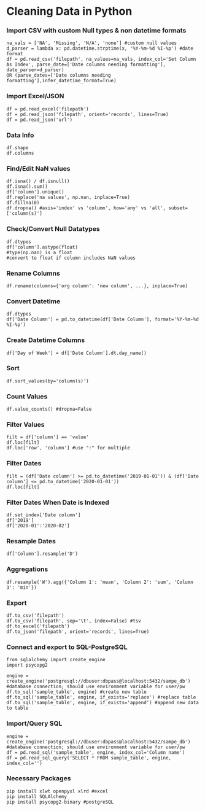 # Cleaning Data in Python

### Import CSV with custom Null types & non datetime formats
```
na_vals = ['NA', 'Missing', 'N/A', 'none'] #custom null values
d_parser = lambda x: pd.datetime.strptime(x, '%Y-%m-%d %I-%p') #date format
df = pd.read_csv('filepath', na_values=na_vals, index_col='Set Column As Index', parse_date=['Date columns needing formatting'], date_parser=d_parser)
OR (parse_dates=['Date columns needing formatting'],infer_datetime_format=True)
```

### Import Excel/JSON
```
df = pd.read_excel('filepath')
df = pd.read_json('filepath', orient='records', lines=True)
df = pd.read_json('url')
```

### Data Info
```
df.shape
df.columns
```

### Find/Edit NaN values
```
df.isna() / df.isnull()
df.isna().sum()
df['column'].unique()
df.replace('na values', np.nan, inplace=True)
df.fillna(0)
df.dropna() #axis='index' vs 'column', how='any' vs 'all', subset=['column(s)']
```

### Check/Convert Null Datatypes
```
df.dtypes
df['column'].astype(float) 
#type(np.nan) is a float
#convert to float if column includes NaN values
```

### Rename Columns
```
df.rename(columns={'org column': 'new column', ...}, inplace=True)
```

### Convert Datetime
```
df.dtypes
df['Date Column'] = pd.to_datetime(df['Date Column'], format='%Y-%m-%d %I-%p')
```

### Create Datetime Columns
```
df['Day of Week'] = df['Date Column'].dt.day_name()
```

### Sort
```
df.sort_values(by='column(s)')
```

### Count Values
```
df.value_counts() #dropna=False
```

### Filter Values
```
filt = df['column'] == 'value'
df.loc[filt]
df.loc['row', 'column'] #use ":" for multiple
```

### Filter Dates
```
filt = (df['Date column'] >= pd.to_datetime('2019-01-01')) & (df['Date column'] <= pd.to_datetime('2020-01-01'))
df.loc[filt]
```

### Filter Dates When Date is Indexed
```
df.set_index['Date column']
df['2019']
df['2020-01':'2020-02']
```

### Resample Dates
```
df['Column'].resample('D')
```

### Aggregations
```
df.resample('W').agg({'Column 1': 'mean', 'Column 2': 'sum', 'Column 3': 'min'})
```

### Export
```
df.to_csv('filepath')
df.to_csv('filepath', sep='\t', index=False) #tsv
df.to_excel('filepath')
df.to_json('filepath', orient='records', lines=True)
```

### Connect and export to SQL-PostgreSQL
```
from sqlalchemy import create_engine
import psycopg2

engine = create_engine('postgresql://dbuser:dbpass@localhost:5432/sampe_db') #database connection; should use environment variable for user/pw
df.to_sql('sample_table', engine) #create new table
df.to_sql('sample_table', engine, if_exists='replace') #replace table
df.to_sql('sample_table', engine, if_exists='append') #append new data to table
```

### Import/Query SQL
```
engine = create_engine('postgresql://dbuser:dbpass@localhost:5432/sampe_db') #database connection; should use environment variable for user/pw
df = pd.read_sql('sample_table', engine, index_col='Column name')
df = pd.read_sql_query('SELECT * FROM sample_table', engine, index_col='')
```

### Necessary Packages
```
pip install xlwt openpyxl xlrd #excel
pip install SQLAlchemy
pip install psycopg2-binary #postgreSQL
```
